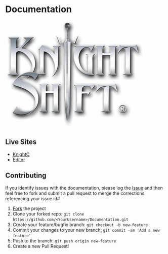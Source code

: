 # Documentation
![Logo](Images/Logo.jpg)

## Live Sites
* [KnightC](https://insideknightshift.github.io/Documentation/KnightC/index.htm)
* [Editor](https://InsideKnightShift.github.io/Documentation/EditorManual/EditorManual.html)

## Contributing

If you identify issues with the documentation, please log the [Issue](https://github.com/InsideKnightShift/Documentation/issues) and then feel free to fork and submit a pull request to merge the corrections referencing your issue id#

 1. [Fork](https://github.com/InsideKnightShift/Documentation/fork) the project
 2. Clone your forked repo: `git clone https://github.com/<YourUsername>/Documentation.git`
 3. Create your feature/bugfix branch: `git checkout -b new-feature`
 4. Commit your changes to your new branch: `git commit -am 'Add a new feature'`
 5. Push to the branch: `git push origin new-feature`
 6. Create a new Pull Request!
